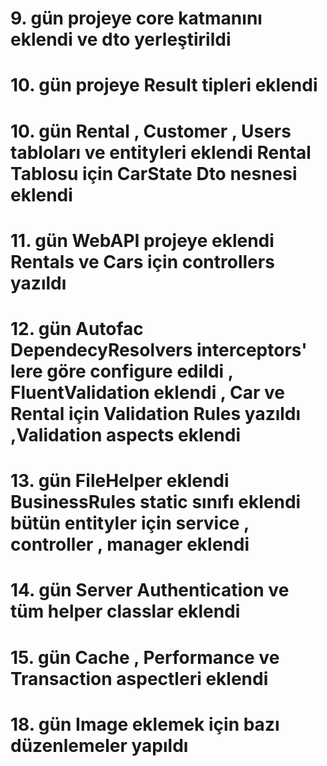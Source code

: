 # 9. gün projeye core katmanını eklendi ve dto yerleştirildi
# 10. gün projeye Result tipleri eklendi
# 10. gün Rental , Customer , Users tabloları ve entityleri eklendi Rental Tablosu için CarState Dto nesnesi eklendi
# 11. gün WebAPI projeye eklendi Rentals ve Cars için controllers yazıldı
# 12. gün Autofac DependecyResolvers interceptors' lere göre configure edildi , FluentValidation eklendi , Car ve Rental için Validation Rules yazıldı ,Validation aspects eklendi
# 13. gün FileHelper eklendi BusinessRules static sınıfı eklendi bütün entityler için service , controller , manager eklendi
# 14. gün Server Authentication ve tüm helper classlar eklendi
# 15. gün Cache , Performance ve Transaction aspectleri eklendi
# 18. gün Image eklemek için bazı düzenlemeler yapıldı
